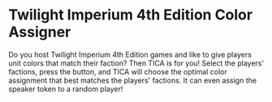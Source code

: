 # Twilight Imperium 4th Edition Color Assigner

Do you host Twilight Imperium 4th Edition games and like to give players unit colors that match their faction? Then TICA is for you! Select the players' factions, press the button, and TICA will choose the optimal color assignment that best matches the players' factions. It can even assign the speaker token to a random player!

